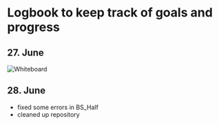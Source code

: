 # Logbook to keep track of goals and progress

## 27. June
![Whiteboard](img/27_6.png)


## 28. June 
* fixed some errors in BS_Half
* cleaned up repository
